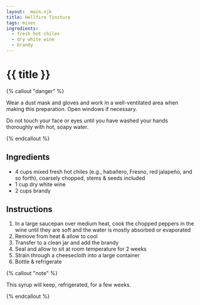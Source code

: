 ```yaml
---
layout: _main.njk
title: Hellfire Tincture
tags: mixes
ingredients:
  - fresh hot chiles
  - dry white wine
  - brandy
---
```


<!-- markdownlint-disable MD025 -->
# {{ title }}
<!-- markdownlint-disable MD025 -->

<!-- markdownlint-disable MD012 -->
{% callout "danger" %}


  Wear a dust mask and gloves and work in a well-ventilated area when making this preparation. Open windows if necessary.

  Do not touch your face or eyes until you have washed your hands thoroughly with hot, soapy water.

{% endcallout %}
<!-- markdownlint-enable MD012 -->

## Ingredients

* 4 cups mixed fresh hot chiles (e.g., habañero, Fresno, red jalapeño, and so forth), coarsely chopped, stems & seeds included
* 1 cup dry white wine
* 2 cups brandy

## Instructions

1. In a large saucepan over medium heat, cook the chopped peppers in the wine until they are soft and the water is mostly absorbed or evaporated
2. Remove from heat & allow to cool
3. Transfer to a clean jar and add the brandy
4. Seal and allow to sit at room temperature for 2 weeks
5. Strain through a cheesecloth into a large container
6. Bottle & refrigerate

<!-- markdownlint-disable MD012 -->
{% callout "note" %}
<!-- markdownlint-enable MD012 -->

  This syrup will keep, refrigerated, for a few weeks.

{% endcallout %}
